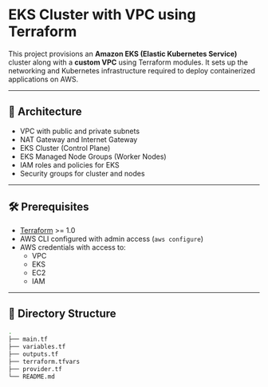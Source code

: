 # EKS Cluster with VPC using Terraform

This project provisions an **Amazon EKS (Elastic Kubernetes Service)** cluster along with a **custom VPC** using Terraform modules. It sets up the networking and Kubernetes infrastructure required to deploy containerized applications on AWS.

---

## 📐 Architecture

- VPC with public and private subnets
- NAT Gateway and Internet Gateway
- EKS Cluster (Control Plane)
- EKS Managed Node Groups (Worker Nodes)
- IAM roles and policies for EKS
- Security groups for cluster and nodes

---

## 🛠️ Prerequisites

- [Terraform](https://www.terraform.io/downloads) >= 1.0
- AWS CLI configured with admin access (`aws configure`)
- AWS credentials with access to:
  - VPC
  - EKS
  - EC2
  - IAM

---

## 📁 Directory Structure

```bash
.
├── main.tf
├── variables.tf
├── outputs.tf
├── terraform.tfvars
├── provider.tf
└── README.md
